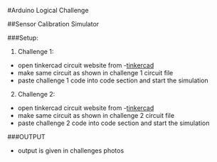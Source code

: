 #Arduino Logical Challenge

##Sensor Calibration Simulator

###Setup:
1. Challenge 1:
- open tinkercad circuit website from -[tinkercad](www.tinkercad.com)
- make same circuit as shown in challenge 1 circuit file
- paste challenge 1 code into code section and start the simulation

2. Challenge 2:
- open tinkercad circuit website from -[tinkercad](www.tinkercad.com)
- make same circuit as shown in challenge 2 circuit file
- paste challenge 2 code into code section and start the simulation

###OUTPUT
- output is given in challenges photos
